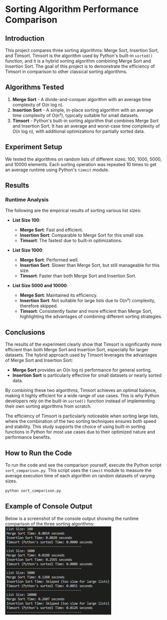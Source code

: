 # Sorting Algorithm Performance Comparison

## Introduction

This project compares three sorting algorithms: Merge Sort, Insertion Sort, and Timsort. Timsort is the algorithm used by Python's built-in `sorted()` function, and it is a hybrid sorting algorithm combining Merge Sort and Insertion Sort. The goal of this project is to demonstrate the efficiency of Timsort in comparison to other classical sorting algorithms.

## Algorithms Tested

1. **Merge Sort** - A divide-and-conquer algorithm with an average time complexity of O(n log n).
2. **Insertion Sort** - A simple, in-place sorting algorithm with an average time complexity of O(n²), typically suitable for small datasets.
3. **Timsort** - Python's built-in sorting algorithm that combines Merge Sort and Insertion Sort. It has an average and worst-case time complexity of O(n log n), with additional optimizations for partially sorted data.

## Experiment Setup

We tested the algorithms on random lists of different sizes: 100, 1000, 5000, and 10000 elements. Each sorting operation was repeated 10 times to get an average runtime using Python's `timeit` module.

## Results

### Runtime Analysis

The following are the empirical results of sorting various list sizes:

- **List Size 100**:
  - **Merge Sort**: Fast and efficient.
  - **Insertion Sort**: Comparable to Merge Sort for this small size.
  - **Timsort**: The fastest due to built-in optimizations.

- **List Size 1000**:
  - **Merge Sort**: Performed well.
  - **Insertion Sort**: Slower than Merge Sort, but still manageable for this size.
  - **Timsort**: Faster than both Merge Sort and Insertion Sort.

- **List Size 5000 and 10000**:
  - **Merge Sort**: Maintained its efficiency.
  - **Insertion Sort**: Not suitable for large lists due to O(n²) complexity, therefore skipped.
  - **Timsort**: Consistently faster and more efficient than Merge Sort, highlighting the advantages of combining different sorting strategies.

## Conclusions

The results of the experiment clearly show that Timsort is significantly more efficient than both Merge Sort and Insertion Sort, especially for larger datasets. The hybrid approach used by Timsort leverages the advantages of Merge Sort and Insertion Sort:

- **Merge Sort** provides an O(n log n) performance for general sorting.
- **Insertion Sort** is particularly effective for small datasets or nearly sorted data.

By combining these two algorithms, Timsort achieves an optimal balance, making it highly efficient for a wide range of use cases. This is why Python developers rely on the built-in `sorted()` function instead of implementing their own sorting algorithms from scratch.

The efficiency of Timsort is particularly noticeable when sorting large lists, where the combination of the two sorting techniques ensures both speed and stability. This study supports the choice of using built-in sorting functions in Python for most use cases due to their optimized nature and performance benefits.

## How to Run the Code

To run the code and see the comparison yourself, execute the Python script `sort_comparison.py`. This script uses the `timeit` module to measure the average execution time of each algorithm on random datasets of varying sizes.

```bash
python sort_comparison.py
```

## Example of Console Output

Below is a screenshot of the console output showing the runtime comparison of the three sorting algorithms:
![Sorting Algorithms Comparison](sorting_results.png)
